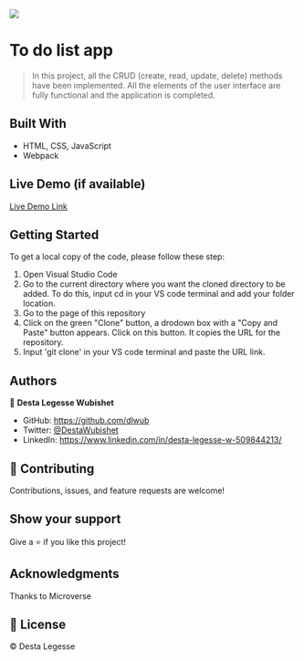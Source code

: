 ![](https://img.shields.io/badge/Microverse-blueviolet)

# To do list app

> In this project, all the CRUD (create, read, update, delete) methods have been implemented. All the elements of the user interface are fully functional and the application is completed. 

## Built With

- HTML, CSS, JavaScript
- Webpack

## Live Demo (if available)

[Live Demo Link](https://dlwub.github.io/To-do-list-app/dist/)


## Getting Started

To get a local copy of the code, please follow these step: 
1. Open Visual Studio Code 
2. Go to the current directory where you want the cloned directory to be added. To do this, input cd in your VS code terminal and add your folder location.
3. Go to the page of this repository
4. Click on the green "Clone" button, a drodown box with a "Copy and Paste" button appears. Click on this button. It copies the URL for the repository.
5. Input 'git clone' in your VS code terminal and paste the URL link.

## Authors

👤 **Desta Legesse Wubishet**

- GitHub: https://github.com/dlwub
- Twitter: [@DestaWubishet](https://twitter.com/DestaWubishet)
- LinkedIn: https://www.linkedin.com/in/desta-legesse-w-509844213/

## 🤝 Contributing

Contributions, issues, and feature requests are welcome!

## Show your support

Give a ⭐️ if you like this project!

## Acknowledgments

Thanks to Microverse

## 📝 License

&copy; Desta Legesse